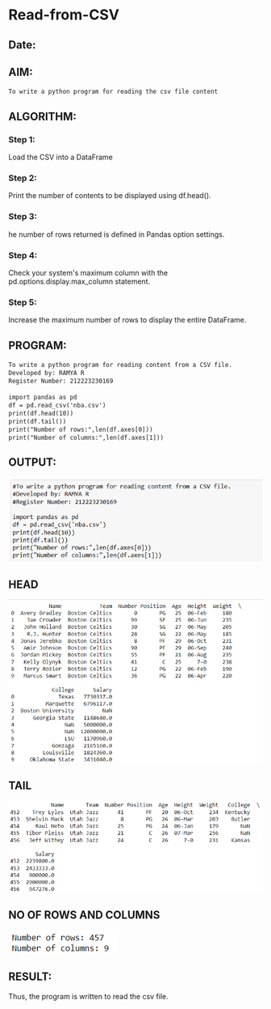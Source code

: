 # Read-from-CSV
## Date:
## AIM:
    To write a python program for reading the csv file content
## ALGORITHM:
### Step 1:
Load the CSV into a DataFrame
### Step 2:
Print the number of contents to be displayed using df.head().
### Step 3:
he number of rows returned is defined in Pandas option settings.
### Step 4:
Check your system's maximum column with the pd.options.display.max_column statement.
### Step 5:
Increase the maximum number of rows to display the entire DataFrame.

## PROGRAM:
```
To write a python program for reading content from a CSV file.
Developed by: RAMYA R
Register Number: 212223230169

import pandas as pd
df = pd.read_csv('nba.csv')
print(df.head(10))
print(df.tail())
print("Number of rows:",len(df.axes[0]))
print("Number of columns:",len(df.axes[1]))
```
## OUTPUT:
![alt text](<Screenshot 2024-05-15 184805.png>)
## HEAD
![alt text](head.png)
## TAIL
![alt text](tail.png)
## NO OF ROWS AND COLUMNS
![alt text](row_col.png)
## RESULT:
Thus, the program is written to read the csv file.

